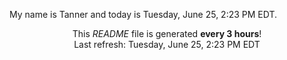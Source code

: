 My name is Tanner and today is Tuesday, June 25, 2:23 PM EDT.

<p align="center">This <i>README</i> file is generated <b>every 3 hours</b>!</br>Last refresh: Tuesday, June 25, 2:23 PM EDT<br /></p>
